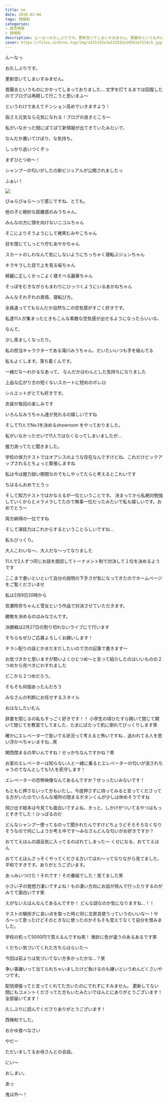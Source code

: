 ```yaml
---
title: oo
date: 2018-02-04
tags: 西條和
categories: 
- 成员博客
- 西條和
description: ん〜なっお久しぶりです。更新空いてしまいすみません。胃腸炎というものにかかってしまっておりました…文字を打てるまでは回復したのでブログは再開して...
cover: https://files.zzzhxxx.top/img/a255153e1e123532e205b1e713dc5.jpg 
---
```







ん〜なっ







お久しぶりです。





更新空いてしまいすみません。






胃腸炎というものにかかってしまっておりました…
文字を打てるまでは回復したのでブログは再開して行こうと思いまふ〜





というわけであえてテンション高めでいきますよう！



指さえ元気なら元気になれる！ブログの良きところ〜










私がいなかった間にぽてぽて新情報が出てきていたみたいで、

なんだか置いてけぼり、な気持ち。






しっかり追いつくぞっ







まずひとつめ〜！




シャンプーの匂いがしたの新ビジュアルが公開されましたっ



ふぁい！


![](https://files.zzzhxxx.top/img/a255153e1e123532e205b1e713dc5.jpg)




ぴゅらぴゅら〜って感じですね、とても。







他の子と絶妙な距離感のみうちゃん、



みんなの方に頭を向けないニコルちゃん


そこによりそうようにして微笑むみやこちゃん


目を閉じてしっとり佇むあやかちゃん


スカートのしわなんて気にしないようにちっちゃく寝転ぶジュンちゃん


キラキラした目で上を見る桜ちゃん


綺麗に正しくかっこよく寝そべる麗華ちゃん


そっぽをむきながらもまわりにひっつくようにいるあかねちゃん








みんなそれぞれの表情、寝転び方。







全員違っててもなんだか自然なこの空気感がすごく好きです。









私達11人が集まったときもこんな素敵な空気感が出せるようになったらいいな、



なんて、




少し羨ましくなったり。





私の担当キャラクターである滝川みうちゃん、だいたいいつも手を組んでる




私もよくします。落ち着くんです。







一緒だな〜わかるなあって、
なんだかほわんとした気持ちになりました









上品な広がり方の短くないスカートに短めのボレロ






シルエットがとても好きです。










衣装が毎回の楽しみです






いろんなみうちゃん達が見れるの嬉しいですね









そして11人でNo.1を決めるshowroom をやっておりました。






私がいなかったせいで11人ではなくなってしまいましたが…





握力測ってたと聞きました。






学校の体力テストではオアシスのような存在なんですけどね、これだけピックアップされるとちょっと緊張しますね







私は今は握力弱い期間なのでもしやってたらと考えるとこわいです






ちはるんおめでとうっ





そして知力テストではかなえるが一位ということです。
決まってから私絶対勉強していくからとメラメラしてたので無事一位だったみたいで私も嬉しいです。おめでとう〜







両方納得の一位ですね







そして演技力はこれからするということらしいですね…







私もびっくり。






大人こわいな〜、大人だな〜ってなりました







11人で2人ずつ同じお話を朗読してトーナメント制で対決して１位を決めるようです






ここまで書いといといて自分の説明の下手さが気になってきたのでホームページをご覧くださいませ






私は2月9日20時から




宮瀬玲奈ちゃんと雪女という作品で対決させていただきます。






勝敗を決めるのはみなさんです。








決勝戦は2月27日の割り切れないライブにて行います




そちらもぜひご応募よろしくお願いします！








チラシ配りの話とかまだまだしたいので次の記事で書きます〜







お気づきかと思いますが勢いよくひとつめ〜と言って紹介したのはいいものの２つめから完ぺきにわすれました





どこから２つめだろう。




そもそも何個あったんだろう






みなさんの判断にお任せするスタイル









おはなしたいむん







辞書を閉じるの私もすっごく好きです！！
小学生の頃ひたすら開いて閉じて開いて閉じてを教室でしてました、たまにばたって机に倒れてびっくりします笑





確かにエレベーターで急いでる状況って考えると怖いですね…
追われてる人を思い浮かべちゃいますね…笑




関西閉まるの早いんですね！せっかちなんですかね？笑


お家のエレベーターは知らない人と一緒に乗るとエレベーターの匂いが消されちゃうのでなんとしても1人を死守します！


エレベーターの恐怖映像なんてあるんですか？ぜっったいみないです！




もともと押さないって方もいたし、今度押さずに待ってみると言ってくださってる方がいたのでいろんな場所の閉まるボタンくんが少しは休めそうですね







飛び出す絵本は今見ても面白いですよね、きっと、しかけがついてるやつはもっとすきでした！ひっぱるのだ





どんなシャンプー使ってるのって聞かれたんですけどちょうどそろそろなくなりそうなので何にしようか考え中です〜みなさんどんな匂いがお好きですか？





おててえほんの語呂気に入ってるのばれてしまった〜
くせになる、おててえほん



おててえほんさっそくやってくださる方いてほわ〜ってなりながら見てました、平和ですきです。ありがとうございます。




あっみいつけた！それです！その番組でした！見てました笑


小さい子の発想力凄いですよね！もの凄い方向にお話が飛んで行ったりするのがみてて面白いです笑




えがないえほんなんてあるんですか！
どんな話なのか気になりますね…！！



テストの験担ぎに良い点を取った時と同じ文房具使うっていうのいいな〜！やろ〜って思ったけどそのときなに使ったのかそもそも覚えてなくて自分を恨みました。



学校の机って5000円で買えるんですね笑！
微妙に色が違うのあるあるです笑








くだちい気づいてくれた方ちらほらいた〜

今回は前よりは気づいてない方多かったかな…？笑




争い事嫌いって当てられちゃいましたけど負けるのも嫌いというめんどくさいやつです。





配信頑張ってと言ってくれてた方いたのにでれずにすみません。
更新してない間にもコメントくださってた方もいたみたいでほんとにありがとうございます！全部届いてます！










久しぶりに読んでくださりありがとうございます！





西條和でした。










おかゆ食べなさい





やだー




ただいましてるお母さんとの会話。








にい〜









おしまい。









あっ




鬼は外〜！


